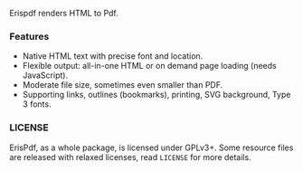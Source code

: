 
Erispdf renders HTML to Pdf.
### Features

* Native HTML text with precise font and location.
* Flexible output: all-in-one HTML or on demand page loading (needs JavaScript).
* Moderate file size, sometimes even smaller than PDF.
* Supporting links, outlines (bookmarks), printing, SVG background, Type 3 fonts.


### LICENSE

ErisPdf, as a whole package, is licensed under GPLv3+.
Some resource files are released with relaxed licenses, read `LICENSE` for more details.



